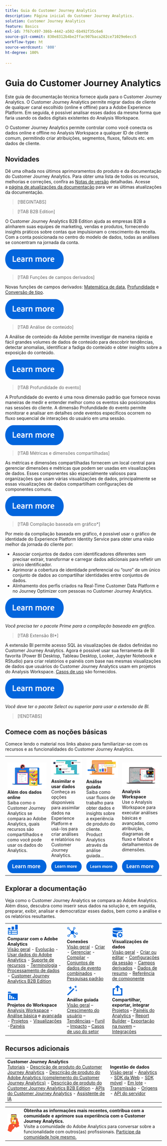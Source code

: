 ```yaml
---
title: Guia do Customer Journey Analytics
description: Página inicial do Customer Journey Analytics.
solution: Customer Journey Analytics
feature: Basics
exl-id: 7f67c497-386b-4442-a502-6b492f35c6e6
source-git-commit: 830e8312b4be2ffac907baca282ce71029e6ecc5
workflow-type: ht
source-wordcount: '808'
ht-degree: 100%

---
```


# Guia do Customer Journey Analytics

Este guia de documentação técnica fornece ajuda para o Customer Journey Analytics. O Customer Journey Analytics permite migrar dados de cliente de qualquer canal escolhido (online e offline) para a Adobe Experience Platform. Em seguida, é possível analisar esses dados da mesma forma que faria usando os dados digitais existentes do Analysis Workspace.

O Customer Journey Analytics permite controlar como você conecta os dados online e offline no Analysis Workspace a qualquer ID de cliente comum, permitindo criar atribuições, segmentos, fluxos, fallouts etc. em dados de cliente.

## Novidades

Dê uma olhada nos últimos aprimoramentos do produto e da documentação do Customer Journey Analytics. Para obter uma lista de todos os recursos, melhorias e correções, confira as [Notas de versão](../release-notes/latest.md) detalhadas. Acesse a [página de atualizações da documentação](../release-notes/doc-changes.md) para ver as últimas atualizações da documentação.

>[!BEGINTABS]

>[!TAB B2B Edition]

O Customer Journey Analytics B2B Edition ajuda as empresas B2B a alinharem suas equipes de marketing, vendas e produtos, fornecendo insights práticos sobre contas que impulsionam o crescimento da receita. Com a conta posicionada no centro do modelo de dados, todas as análises se concentram na jornada da conta. 

[![imagem](assets/learn-more-button.svg)](/help/getting-started/cja-b2b-edition.md)

>[!TAB Funções de campos derivados]

Novas funções de campos derivados: [Matemática de data](/help/data-views/derived-fields/derived-fields.md#date-math), [Profundidade](/help/data-views/derived-fields/derived-fields.md#depth) e [Conversão de tipo](/help/data-views/derived-fields/derived-fields.md#typecast).

[![imagem](assets/learn-more-button.svg)](/help/data-views/derived-fields/derived-fields.md)

>[!TAB Análise de conteúdo]

A Análise de conteúdo da Adobe permite investigar de maneira rápida e fácil grandes volumes de dados de conteúdo para descobrir tendências, detectar anomalias, identificar a fadiga do conteúdo e obter insights sobre a exposição do conteúdo.

[![imagem](assets/learn-more-button.svg)](/help/content-analytics/content-analytics.md)

>[!TAB Profundidade do evento]

A Profundidade do evento é uma nova dimensão padrão que fornece novas maneiras de medir e entender melhor como os eventos são posicionados nas sessões do cliente. A dimensão Profundidade do evento permite monitorar e analisar em detalhes onde eventos específicos ocorrem no fluxo sequencial de interações do usuário em uma sessão.

[![imagem](assets/learn-more-button.svg)](/help/components/dimensions/overview.md#standard-dimensions)


>[!TAB Métricas e dimensões compartilhadas]

As métricas e dimensões compartilhadas fornecem um local central para gerenciar dimensões e métricas que podem ser usadas em visualizações de dados. Esses componentes são especialmente valiosos para organizações que usam várias visualizações de dados, principalmente se essas visualizações de dados compartilham configurações de componentes comuns.

[![imagem](assets/learn-more-button.svg)](/help/data-views/shared-metrics-dimensions/smd-overview.md)


<!--
>[!TAB AI Assistant] 

AI Assistant is a conversational experience that allows practitioners to perform tasks at a fast pace - whether its understanding concepts, troubleshooting problems, or searching through information. It also allows non-experts to perform expert tasks and increases the overall quality of work.

[![image](assets/learn-more-button.svg)](/help/ai-assistant.md)


>[!TAB Guided Analysis] 

Guided Analysis is now available directly from within Analysis Workspace, enabling users to create dashboards with comprehensive insights from panels, visualizations, and guided analyses.

[![image](assets/learn-more-button.svg)](/help/guided-analysis/overview.md)



>[!TAB Intelligent captions v2] 

Intelligent captions are now supported, with additional interface improvements, for [Line](/help/analysis-workspace/visualizations/line.md) (including multi-line), [Bar](/help/analysis-workspace/visualizations/bar.md), [Horizontal bar](/help/analysis-workspace/visualizations/horizontal-bar.md), [Area](/help/analysis-workspace/visualizations/area.md) (including multiple Area lines), [Donut](/help/analysis-workspace/visualizations/donut.md), [Fallout](/help/analysis-workspace/visualizations/fallout/fallout-flow.md), and [Flow](/help/analysis-workspace/visualizations/c-flow/flow.md) visualizations.

[![image](assets/learn-more-button.svg)](/help/components/c-intelligent-alerts/intelligent-alerts.md)


>[!TAB Alerts] 

Alerts allow you to be notified based on changed percentages or specific data points. You can preview how often an alert will trigger, send alerts by email or SMS, create stacked alerts, and more.

[![image](assets/learn-more-button.svg)](/help/components/c-intelligent-alerts/intelligent-alerts.md)


>[!TAB Summary data] 

Allows you to bring in time-series data that does not have a person ID. This time-series data can be used to support various use cases, such as 

- Presenting high-level performance indicators as part of or next to event-level data. 
- Uploading targets or goals at an hourly or daily basis, then positioning these targets or goals against event-level metrics. 

[![image](assets/learn-more-button.svg)](/help/data-views/summary-data.md)

-->

>[!TAB Compilação baseada em gráfico*]

Por meio da compilação baseada em gráfico, é possível usar o gráfico de identidade do Experience Platform Identity Service para obter uma visão melhor da jornada do cliente por: <ul><li>Associar conjuntos de dados com identificadores diferentes sem precisar extrair, transformar e carregar dados adicionais para refletir um único identificador.</li> <li>Aprimorar a cobertura de identidade preferencial ou “ouro” de um único conjunto de dados ao compartilhar identidades entre conjuntos de dados.</li><li>Alinhamento dos perfis criados na Real-Time Customer Data Platform e no Journey Optimizer com pessoas no Customer Journey Analytics.</li></ul>

[![imagem](assets/learn-more-button.svg)](/help/stitching/overview.md#graph-based-stitching)

*_Você precisa ter o pacote Prime para a compilação baseada em gráfico._*

>[!TAB Extensão BI*]

A extensão BI permite acesso SQL às visualizações de dados definidas no Customer Journey Analytics. Agora é possível usar sua ferramenta de BI favorita (Power BI Desktop, Tableau Desktop, Looker, Jupyter Notebook e RStudio) para criar relatórios e painéis com base nas mesmas visualizações de dados que usuários do Customer Journey Analytics usam em projetos do Analysis Workspace. [Casos de uso](/help/use-cases/data-views/bi-extension-usecases.md) são fornecidos.

[![imagem](assets/learn-more-button.svg)](/help/data-views/bi-extension.md)

*_Você deve ter o pacote Select ou superior para usar a extensão de BI._*


>[!ENDTABS]

## Comece com as noções básicas

Comece lendo o material nos links abaixo para familiarizar-se com os recursos e as funcionalidades do Customer Journey Analytics.

<table style="table-layout:fixed">
  <tr style="border: 0;">
    <td>
    <a href="/help/getting-started/aa-vs-cja/overview.md"><img src="./assets/aa-vs-cja.png"></a>
    <div><strong>Além dos dados online</strong><br/>Saiba como o Customer Journey Analytics se compara ao Adobe Analytics, quais recursos são compartilhados e como você pode usar os dados do Analytics.</div>
    </td>
    <td>
    <a href="/help/data-ingestion/data-ingestion.md"><img src="./assets/data-ingestion.png"></a>
    <div><strong>Assimilar e usar dados</strong><br/>Conheça as opções disponíveis para assimilar dados na Experience Platform e usá-los para criar análises e relatórios no Customer Journey Analytics.</div>
    </td>
    <td>
    <a href="/help/guided-analysis/overview.md"><img src="./assets/product-analytics.png"></a>
    <div><strong>Análise guiada</strong><br/>Saiba como usar fluxos de trabalho para obter dados e insights sobre a experiência de produto do cliente. Product Analytics através da análise guiada…
    </div>
    </td>
    <td>
    <a href="/help/analysis-workspace/home.md"><img src="./assets/workspace.png"></a>
    <div><strong>Analysis Workspace</strong><br/>Use o Analysis Workspace para executar análises básicas e avançadas, como atribuição, diagramas de fluxo e fallout e detalhamentos de dimensões.</div>
    </td>
  </tr>
  <tr style="border: 0;">
    <td align="center"><a href="/help/getting-started/aa-vs-cja/overview.md"><img src="./assets/learn-more-button.svg"></a></td>
    <td align="center"><a href="/help/data-ingestion/data-ingestion.md"><img src="./assets/learn-more-button.svg"></a></td>
    <td align="center"><a href="/help/guided-analysis/overview.md"><img src="./assets/learn-more-button.svg"></a></td>
    <td align="center"><a href="/help/analysis-workspace/home.md"><img src="./assets/learn-more-button.svg"></a></td>
    </tr>
</table>


## Explorar a documentação

Veja como o Customer Journey Analytics se compara ao Adobe Analytics. Além disso, descubra como inserir seus dados na solução e, em seguida, preparar, exibir, analisar e democratizar esses dados, bem como a análise e os relatórios resultantes.

<table style="table-layout:fixed">
  <tr style="border: 0;">
    <td>
      <img src="./assets/analytics.svg" width="35px"><br/>
      <strong>Comparar com o Adobe Analytics</strong><br/><a href="/help/getting-started/aa-vs-cja/overview.md">Visão geral</a> - <a href="/help/getting-started/aa-to-cja.md">Evolução</a> - <a href="/help/getting-started/aa-vs-cja/aa-data-in-cja.md">Usar dados do Adobe Analytics</a> - <a href="/help/getting-started/aa-vs-cja/cja-aa.md">Suporte de recursos</a> - <a href="/help/getting-started/aa-vs-cja/terminology.md">Terminologia</a> - <a href="/help/getting-started/aa-vs-cja/data-processing-comparisons.md">Processamento de dados</a> - <a href="/help/getting-started/cja-b2b-edition.md">Customer Journey Analytics B2B Edition</a>
    </td>
    <td>
      <img src="./assets/connections.svg" width="35px"><br/>
      <strong>Conexões</strong><br/><a href="/help/connections/overview.md">Visão geral</a> - <a href="/help/connections/create-connection.md">Criar</a> - <a href="/help/connections/manage-connections.md">Gerenciar</a> - <a href="/help/stitching/overview.md">Compilar</a> - <a href="/help/connections/combined-dataset.md">Conjuntos de dados de evento combinados</a> - <a href="/help/connections/standard-lookups.md">Pesquisas padrão</a>
    </td>
     <td>
      <img src="./assets/dataviews.svg" width="35px"><br/>
      <strong>Visualizações de dados</strong><br/><a href="/help/data-views/data-views.md">Visão geral</a> - <a href="/help/data-views/create-dataview.md">Criar ou editar</a> - <a href="/help/data-views/session-settings.md">Configurações da sessão</a> - <a href="/help/data-views/derived-fields/derived-fields.md">Campos derivados</a> - <a href="/help/data-views/summary-data.md">Dados de resumo</a> - <a href="/help/data-views/component-reference.md">Referência de componente</a>
    </td>

</tr>
  <tr style="border: 0;">
    <td>
      <img src="./assets/workspace.svg" width="35px"><br/>
      <strong>Projetos do Workspace</strong><br/><a href="/help/analysis-workspace/home.md">Analysis Workspace</a> - <a href="/help/analysis-workspace/perform-basic-analysis.md">Análise básica</a> e <a href="/help/analysis-workspace/perform-adv-analysis.md">avançada</a> - <a href="/help/analysis-workspace/build-workspace-project/freeform-overview.md">Projetos</a> - <a href="/help/analysis-workspace/visualizations/freeform-analysis-visualizations.md">Visualizações</a> -<a href="/help/analysis-workspace/c-panels/freeform-panel.md">Painéis</a>
    </td>
    <td>
      <img src="./assets/guided-analysis.svg" width="35px"><br/>
      <strong>Análise guiada</strong><br/><a href="/help/guided-analysis/overview.md">Visão geral</a> – <a href="/help/guided-analysis/types/active-growth.md">Crescimento do usuário</a> – <a href="/help/guided-analysis/types/trends.md">Tendências</a> – <a href="/help/guided-analysis/types/funnel.md">Funil</a> – <a href="/help/guided-analysis/types/release-impact.md">Impacto</a> – <a href="/help/guided-analysis/industry-use-cases.md">Casos de uso do setor</a>
    </td>
    <td>
      <img src="./assets/share.svg" width="35px"><br/>
      <strong>Compartilhar, exportar, integrar</strong><br/><a href="/help/analysis-workspace/curate-share/share-projects.md">Projetos</a> – <a href="/help/mobile-app/home.md">Painéis do Analytics</a> – <a href="/help/report-builder/rb-overview.md">Report Builder</a> – <a href="/help/components/exports/manage-exports.md">Exportação na nuvem</a> – <a href="/help/integrations/overview.md">Integrações</a>
    </td>
  </tr>
</table>

## Recursos adicionais

<table style="table-layout:fixed"><tr style="border: 0;">
<td><strong>Customer Journey Analytics</strong><br/>
<a href="https://experienceleague.adobe.com/pt-br/docs/customer-journey-analytics-learn/tutorials/overview" target="_blank">Tutoriais</a> - <a href="https://helpx.adobe.com/br/legal/product-descriptions/customer-journey-analytics.html" target="_blank">Descrição de produto do Customer Journey Analytics</a> - <a href="https://helpx.adobe.com/br/legal/product-descriptions/adobe-analytics-addon-customer-journey-analytics.html" target="_blank">Descrição de produto do Adobe Analytics (complemento do Customer Journey Analytics)</a> - <a href="https://helpx.adobe.com/legal/product-descriptions/customer-journey-analytics-b2b.html" target="_blank">Descrição de produto do Customer Journey Analytics B2B Edition</a> - <a href="https://developer.adobe.com/cja-apis/docs/" target="_blank">APIs do Customer Journey Analytics</a> - <a href="/help/ai-assistant.md">Assistente de IA</a>
</td>
<td><strong>Ingestão de dados</strong><br/><a href="/help/data-ingestion/data-ingestion.md">Visão geral</a> - <a href="/help/data-ingestion/analytics.md">Analytics</a> - <a href="/help/data-ingestion/aepwebsdk.md">SDK da Web</a> - <a href="/help/data-ingestion/aepmobilesdk.md">SDK móvel</a> - <a href="/help/data-ingestion/batch.md">Em lote</a> - <a href="/help/data-ingestion/streaming.md">Transmissão</a> - <a href="/help/data-ingestion/sources.md">Origens</a> - <a href="/help/data-ingestion/serverapi.md">API do servidor</a>
</td>
</tr>
</table>


<table style="table-layout:auto" class="tablelayout-is-fixed"><tbody><tr style="border: 0;"><td><img src="./assets/newsletter.png"></td><td>
<b>Obtenha as informações mais recentes, contribua com a comunidade e aprimore sua experiência com o Customer Journey Analytics.</b><br>Visite a comunidade do Adobe Analytics para conversar sobre a funcionalidade com outros(as) profissionais. <a href="https://experienceleaguecommunities.adobe.com/t5/adobe-analytics/ct-p/adobe-analytics-community?profile.language=pt">Participe da comunidade hoje mesmo.</a></td></tr></tbody></table>
